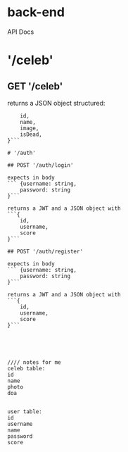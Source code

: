 # back-end

API Docs

# '/celeb'

## GET '/celeb'

returns a JSON object structured:
```{
    id,
    name,
    image,
    isDead,
}```

# '/auth'

## POST '/auth/login'

expects in body 
``` {username: string,
    password: string
}```

returns a JWT and a JSON object with
```{
    id,
    username,
    score
}```

## POST '/auth/register'

expects in body 
``` {username: string,
    password: string
}```

returns a JWT and a JSON object with
```{
    id,
    username,
    score
}```





//// notes for me
celeb table:
id
name
photo
doa


user table:
id
username
name
password
score
